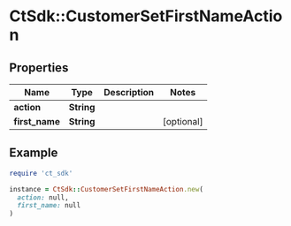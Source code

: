 # CtSdk::CustomerSetFirstNameAction

## Properties

| Name | Type | Description | Notes |
| ---- | ---- | ----------- | ----- |
| **action** | **String** |  |  |
| **first_name** | **String** |  | [optional] |

## Example

```ruby
require 'ct_sdk'

instance = CtSdk::CustomerSetFirstNameAction.new(
  action: null,
  first_name: null
)
```

